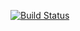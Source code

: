 [![Build Status](https://travis-ci.org/BizzoTech/kunafa-client.svg?branch=master)](https://travis-ci.org/BizzoTech/kunafa-client)
